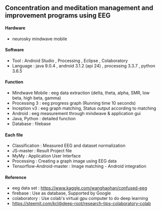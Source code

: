 ## Concentration and meditation management and improvement programs using EEG

#### Hardware
* neurosky mindwave mobile

#### Software
* Tool : Android Studio , Processing , Eclipse , Colaboratory
* Language : java 9.0.4 , android 3.1.2 (api 24) , processing 3.3.7 , python 3.6.5

#### Function
* Mindwave Mobile : eeg data extraction (delta, theta, alpha, SMR, low beta, high beta, gamma)
* Processing 3 : eeg progress graph (Running time 10 seconds)
* Inception v3 : eeg graph matching, Status output according to matching
* Android : eeg measurement through mindwave & application gui
* Java, Python : detailed function
* Database : filebase

#### Each file
* Classification : Measured EEG and dataset normalization
* JS-master : Result Project file
* MyMy : Application User Interface
* Processing : Creating a graph image using EEG data
* Tensorflow-Android-master : Image matching - Android integration

#### Reference
* eeg data set : https://www.kaggle.com/wanghaohan/confused-eeg
* firebase : Use as database, Supported by Google
* colaboratory : Use colab's virtual gpu computer to do deep learning
* https://steemit.com/kr/@deep-root/research-tips-colaboratory-colab
